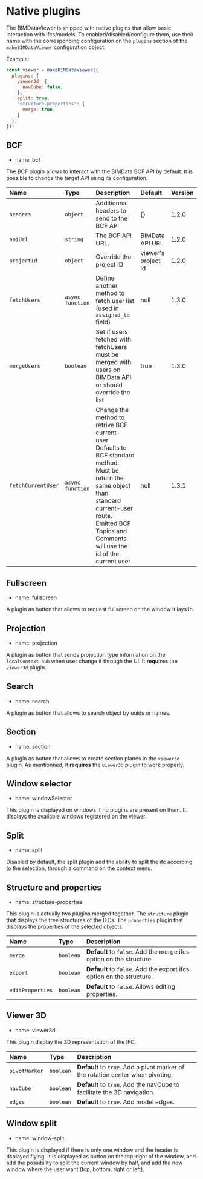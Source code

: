 # Native plugins

The BIMDataViewer is shipped with native plugins that allow basic interaction with ifcs/models. To enabled/disabled/configure them, use their name with the corresponding configuration on the `plugins` section of the `makeBIMDataViewer` configuration object.

Example:

```javascript
const viewer = makeBIMDataViewer({
  plugins: {
    viewer3d: {
      navCube: false,
    },
    split: true,
    "structure-properties": {
      merge: true,
    }
  },
});
```

## BCF

- name: bcf

The BCF plugin allows to interact with the BIMData BCF API by default. It is possible to change the target API using its configuration.

| Name         | Type             | Description                                       | Default | Version |
| :----------- | :--------------- | :------------------------------------------------ | :------ | :------ |
| `headers`    | `object`         | Additionnal headers to send to the BCF API        | {}    | 1.2.0   |
| `apiUrl`     | `string`         | The BCF API URL.                                  | BIMData API URL    | 1.2.0   |
| `projectId`  | `object`         | Override the project ID                           | viewer's project id | 1.2.0 |
| `fetchUsers` | `async function` | Define another method to fetch user list (used in `assigned_to` field) | null | 1.3.0 |
| `mergeUsers` | `boolean`        | Set if users fetched with fetchUsers must be merged with users on BIMData API or should override the list | true | 1.3.0 |
| `fetchCurrentUser` | `async function` | Change the method to retrive BCF current-user. Defaults to BCF standard method. Must be return the same object than standard current-user route. Emitted BCF Topics and Comments will use the id of the current user | null | 1.3.1 |

## Fullscreen

- name: fullscreen

A plugin as button that allows to request fullscreen on the window it lays in.

## Projection

- name: projection

A plugin as button that sends projection type information on the `localContext.hub` when user change it through the UI. It **requires** the `viewer3d` plugin.

## Search

- name: search

A plugin as button that allows to search object by uuids or names.

## Section

- name: section

A plugin as button that allows to create section planes in the `viewer3d` plugin. As mentionned, it **requires** the `viewer3d` plugin to work properly.

## Window selector

- name: windowSelector

This plugin is displayed on windows if no plugins are present on them. It displays the available windows registered on the viewer.

## Split

- name: split

Disabled by default, the split plugin add the ability to split the ifc according to the selection, through a command on the context menu.

## Structure and properties

- name: structure-properties

This plugin is actually two plugins merged together. The `structure` plugin that displays the tree structures of the IFCs. The `properties` plugin that displays the properties of the selected objects.

| Name             | Type      | Description                                                          |
| :--------------- | :-------- | :------------------------------------------------------------------- |
| `merge`          | `boolean` | **Default** to `false`. Add the merge ifcs option on the structure.  |
| `export`         | `boolean` | **Default** to `false`. Add the export ifcs option on the structure. |
| `editProperties` | `boolean` | **Default** to `false`. Allows editing properties.                   |

## Viewer 3D

- name: viewer3d

This plugin display the 3D representation of the IFC.

| Name          | Type      | Description                                                                     |
| :------------ | :-------- | :------------------------------------------------------------------------------ |
| `pivotMarker` | `boolean` | **Default** to `true`. Add a pivot marker of the rotation center when pivoting. |
| `navCube`     | `boolean` | **Default** to `true`. Add the navCube to facilitate the 3D navigation.         |
| `edges`       | `boolean` | **Default** to `true`. Add model edges.                                          |

## Window split

- name: window-split

This plugin is displayed if there is only one window and the header is dsplayed flying. It is displayed as button on the top-right of the window, and add the possibility to split the current window by half, and add the new window where the user want (top, bottom, right or left).